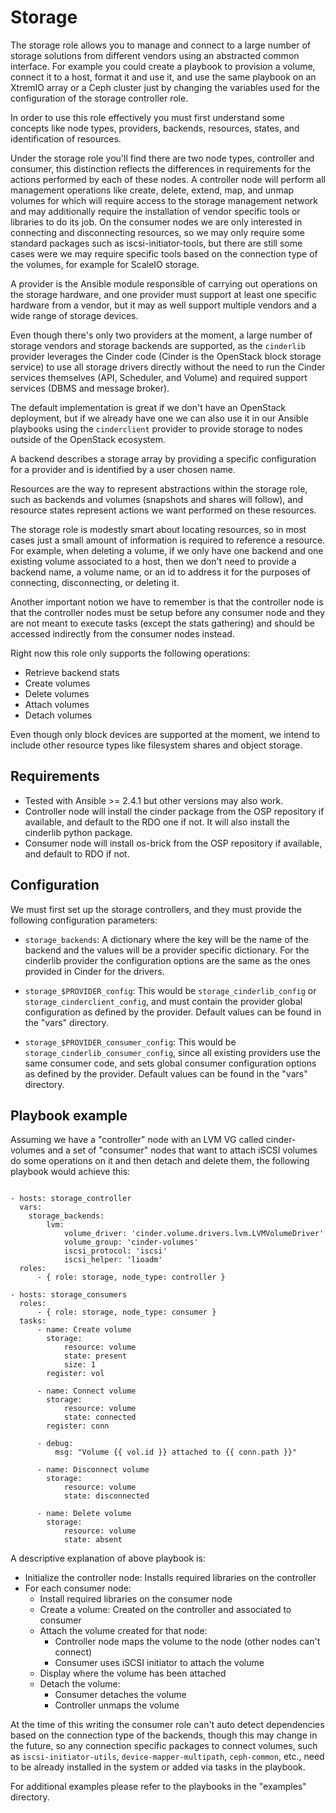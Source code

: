 Storage
=======

The storage role allows you to manage and connect to a large number of storage
solutions from different vendors using an abstracted common interface.  For
example you could create a playbook to provision a volume, connect it to a
host, format it and use it, and use the same playbook on an XtremIO array or a
Ceph cluster just by changing the variables used for the configuration of the
storage controller role.

In order to use this role effectively you must first understand some concepts
like node types, providers, backends, resources, states, and identification of
resources.

Under the storage role you'll find there are two node types, controller and
consumer, this distinction reflects the differences in requirements for the
actions performed by each of these nodes.  A controller node will perform all
management operations like create, delete, extend, map, and unmap volumes for
which will require access to the storage management network and may
additionally require the installation of vendor specific tools or libraries to
do its job.  On the consumer nodes we are only interested in connecting and
disconnecting resources, so we may only require some standard packages such as
iscsi-initiator-tools, but there are still some cases were we may require
specific tools based on the connection type of the volumes, for example for
ScaleIO storage.

A provider is the Ansible module responsible of carrying out operations on the
storage hardware, and one provider must support at least one specific hardware
from a vendor, but it may as well support multiple vendors and a wide range of
storage devices.

Even though there's only two providers at the moment, a large number of storage
vendors and storage backends are supported, as the `cinderlib` provider
leverages the Cinder code (Cinder is the OpenStack block storage service) to
use all storage drivers directly without the need to run the Cinder services
themselves (API, Scheduler, and Volume) and required support services (DBMS and
message broker).

The default implementation is great if we don't have an OpenStack deployment,
but if we already have one we can also use it in our Ansible playbooks using
the `cinderclient` provider to provide storage to nodes outside of the
OpenStack ecosystem.

A backend describes a storage array by providing a specific configuration for a
provider and is identified by a user chosen name.

Resources are the way to represent abstractions within the storage role, such
as backends and volumes (snapshots and shares will follow), and resource states
represent actions we want performed on these resources.

The storage role is modestly smart about locating resources, so in most cases
just a small amount of information is required to reference a resource.  For
example, when deleting a volume, if we only have one backend and one existing
volume associated to a host, then we don't need to provide a backend name, a
volume name, or an id to address it for the purposes of connecting,
disconnecting, or deleting it.

Another important notion we have to remember is that the controller node is
that the controller nodes must be setup before any consumer node and they are
not meant to execute tasks (except the stats gathering) and should be accessed
indirectly from the consumer nodes instead.

Right now this role only supports the following operations:

- Retrieve backend stats
- Create volumes
- Delete volumes
- Attach volumes
- Detach volumes

Even though only block devices are supported at the moment, we intend to
include other resource types like filesystem shares and object storage.

Requirements
------------

- Tested with Ansible >= 2.4.1 but other versions may also work.
- Controller node will install the cinder package from the OSP repository if
  available, and default to the RDO one if not.  It will also install the
  cinderlib python package.
- Consumer node will install os-brick from the OSP repository if available, and
  default to RDO if not.

Configuration
-------------

We must first set up the storage controllers, and they must provide the
following configuration parameters:

- `storage_backends`: A dictionary where the key will be the name of the
  backend and the values will be a provider specific dictionary.  For the
  cinderlib provider the configuration options are the same as the ones
  provided in Cinder for the drivers.

- `storage_$PROVIDER_config`: This would be `storage_cinderlib_config` or
  `storage_cinderclient_config`, and must contain the provider global
  configuration as defined by the provider.  Default values can be found in
  the "vars" directory.

- `storage_$PROVIDER_consumer_config`: This would be
  `storage_cinderlib_consumer_config`, since all existing providers use the
  same consumer code, and sets global consumer configuration options as defined
  by the provider.  Default values can be found in the "vars" directory.

Playbook example
----------------

Assuming we have a "controller" node with an LVM VG called cinder-volumes and a
set of "consumer" nodes that want to attach iSCSI volumes do some operations on
it and then detach and delete them, the following playbook would achieve this:

```

- hosts: storage_controller
  vars:
    storage_backends:
        lvm:
            volume_driver: 'cinder.volume.drivers.lvm.LVMVolumeDriver'
            volume_group: 'cinder-volumes'
            iscsi_protocol: 'iscsi'
            iscsi_helper: 'lioadm'
  roles:
      - { role: storage, node_type: controller }

- hosts: storage_consumers
  roles:
      - { role: storage, node_type: consumer }
  tasks:
      - name: Create volume
        storage:
            resource: volume
            state: present
            size: 1
        register: vol

      - name: Connect volume
        storage:
            resource: volume
            state: connected
        register: conn

      - debug:
          msg: "Volume {{ vol.id }} attached to {{ conn.path }}"

      - name: Disconnect volume
        storage:
            resource: volume
            state: disconnected

      - name: Delete volume
        storage:
            resource: volume
            state: absent
```

A descriptive explanation of above playbook is:

- Initialize the controller node: Installs required libraries on the controller
- For each consumer node:
  - Install required libraries on the consumer node
  - Create a volume: Created on the controller and associated to consumer
  - Attach the volume created for that node:
    - Controller node maps the volume to the node (other nodes can't connect)
    - Consumer uses iSCSI initiator to attach the volume
  - Display where the volume has been attached
  - Detach the volume:
    - Consumer detaches the volume
    - Controller unmaps the volume

At the time of this writing the consumer role can't auto detect dependencies
based on the connection type of the backends, though this may change in the
future, so any connection specific packages to connect volumes, such as
`iscsi-initiator-utils`, `device-mapper-multipath`, `ceph-common`, etc., need
to be already installed in the system or added via tasks in the playbook.

For additional examples please refer to the playbooks in the "examples"
directory.
